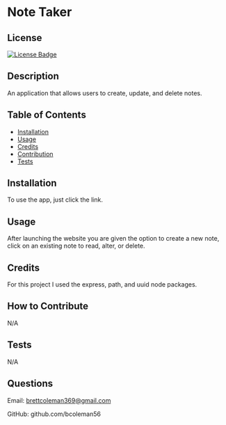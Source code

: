 # Note Taker

## License
[![License Badge]( https://img.shields.io/static/v1?label=license&message=MIT&color=brightgreen )]( https://opensource.org/licenses/MIT )    

## Description

An application that allows users to create, update, and delete notes.


## Table of Contents
- [Installation](#installation)
- [Usage](#usage)
- [Credits](#credits)
- [Contribution](#contribution)
- [Tests](#tests)


## Installation

To use the app, just click the link.


## Usage

After launching the website you are given the option to create a new note, click on an existing note to read, alter, or delete.


## Credits

For this project I used the express, path, and uuid node packages.


## How to Contribute

N/A

## Tests

N/A

## Questions

Email: brettcoleman369@gmail.com

GitHub: github.com/bcoleman56


